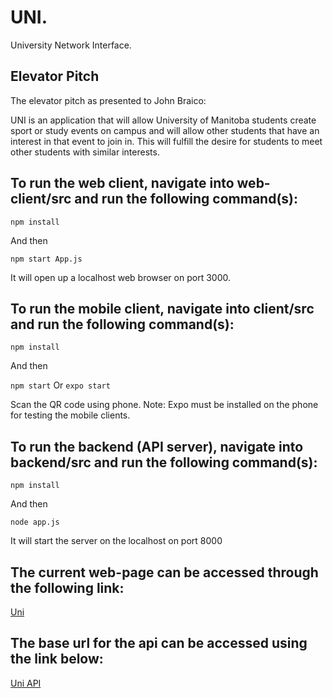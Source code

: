 # UNI.
University Network Interface.

## Elevator Pitch 
The elevator pitch as presented to John Braico:

UNI is an application that will allow University of Manitoba students create sport or study events on campus and will allow other students that have an interest in that event to join in. This will fulfill the desire for students to meet other students with similar interests.

## To run the web client, navigate into web-client/src and run the following command(s):

`npm install`

And then 

`npm start App.js`

It will open up a localhost web browser on port 3000.

## To run the mobile client, navigate into client/src and run the following command(s):

`npm install`

And then

`npm start` Or `expo start`


Scan the QR code using phone. Note: Expo must be installed on the phone for testing the mobile clients.

## To run the backend (API server), navigate into backend/src and run the following command(s):
`npm install`

And then

`node app.js` 

It will start the server on the localhost on port 8000

## The current web-page can be accessed through the following link:

[Uni](http://ec2-99-79-39-110.ca-central-1.compute.amazonaws.com:3000)

## The base url for the api can be accessed using the link below:

[Uni API](http://ec2-99-79-39-110.ca-central-1.compute.amazonaws.com:8000)

